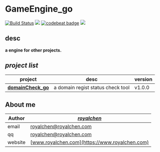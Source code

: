 GameEngine_go
=========

[![Build Status](https://travis-ci.org/coderguang/GameEngine_go.svg?branch=master)](https://travis-ci.org/coderguang/GameEngine_go)
![](https://img.shields.io/badge/language-golang-orange.svg)
[![codebeat badge](https://codebeat.co/badges/a4d5f264-4add-4c65-b855-6a5b474da06e)](https://codebeat.co/projects/github-com-coderguang-gameengine_go-master)
[![](https://img.shields.io/badge/wp-@royalchen-blue.svg)](https://www.royalchen.com)


## desc
  **a engine for other projects.**


## _project  list_
**project** | **desc** | **version**
----------- | ----------- | ------------
**[domainCheck_go](https://github.com/coderguang/domainCheck_go)** | a domain regist status check tool | v1.0.0




## About me

**Author** | _[royalchen](https://www.royalchen.com)_
---------- | -----------------
email  | royalchen@royalchen.com
qq  | royalchen@royalchen.com
website | [www.royalchen.com](https://www.royalchen.com)
